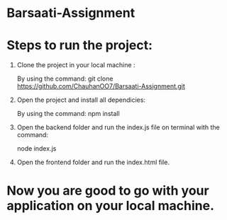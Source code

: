 # Barsaati-Assignment

# Steps to run the project:

1. Clone the project in your local machine :
   
    By using the command:  git clone https://github.com/ChauhanOO7/Barsaati-Assignment.git
2. Open the project and install all dependicies:
   
    By using the command: npm install

3. Open the backend folder and run the index.js file on terminal with the command:

     node index.js

4. Open the frontend folder and run the index.html file.


# Now you are good to go with your application on your local machine.
